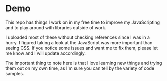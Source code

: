 Demo
====
This repo has things I work on in my free time to improve my JavaScripting and to play around with libraries outside of work. 

I uploaded most of these without checking references since I was in a hurry. I figured taking a look at the JavaScript was more important than seeing CSS. If you notice some issues and want me to fix them, please let me know and I will update accordingly.

The important thing to note here is that I love learning new things and trying them out on my own time, as I'm sure you can tell by the variety of code samples. 
